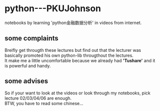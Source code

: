 # python---PKUJohnson
notebooks by learning 'python金融数据分析' in videos from internet.<br>
## some complaints
Breifly get througth these lectures but find out that the lecturer was basically promoted his own python-lib througthout the lectures. <br>
It make me a little uncomfortable because we already had **'Tushare'** and it is powerful and handy.

## some advises
So if your want to look at the videos or look through my notebooks, pick lecture 02/03/04/06 are enough.<br>
BTW, you have to read some chinese...
